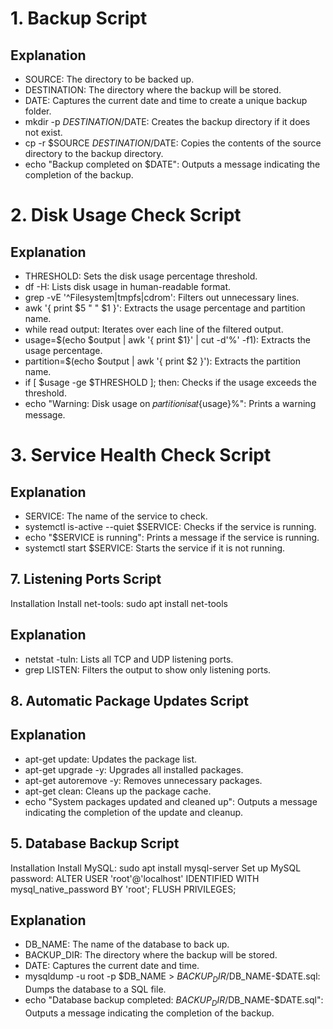 # 1. Backup Script

## Explanation
- SOURCE: The directory to be backed up.
- DESTINATION: The directory where the backup will be stored.
- DATE: Captures the current date and time to create a unique backup folder.
- mkdir -p $DESTINATION/$DATE: Creates the backup directory if it does not exist.
- cp -r $SOURCE $DESTINATION/$DATE: Copies the contents of the source directory  to the backup directory.
- echo "Backup completed on $DATE": Outputs a message indicating the completion of the backup.

# 2. Disk Usage Check Script

## Explanation
- THRESHOLD: Sets the disk usage percentage threshold.
- df -H: Lists disk usage in human-readable format.
- grep -vE '^Filesystem|tmpfs|cdrom': Filters out unnecessary lines.
- awk '{ print $5 " " $1 }': Extracts the usage percentage and partition name.
- while read output: Iterates over each line of the filtered output.
- usage=$(echo $output | awk '{ print $1}' | cut -d'%' -f1): Extracts the usage percentage.
- partition=$(echo $output | awk '{ print $2 }'): Extracts the partition name.
- if [ $usage -ge $THRESHOLD ]; then: Checks if the usage exceeds the threshold.
- echo "Warning: Disk usage on 𝑝𝑎𝑟𝑡𝑖𝑡𝑖𝑜𝑛𝑖𝑠𝑎𝑡{usage}%": Prints a warning message.

# 3. Service Health Check Script

## Explanation
- SERVICE: The name of the service to check.
- systemctl is-active --quiet $SERVICE: Checks if the service is running.
- echo "$SERVICE is running": Prints a message if the service is running.
- systemctl start $SERVICE: Starts the service if it is not running.

## 7. Listening Ports Script

Installation
Install net-tools:
sudo apt install net-tools


## Explanation
- netstat -tuln: Lists all TCP and UDP listening ports.
- grep LISTEN: Filters the output to show only listening ports.

## 8. Automatic Package Updates Script

## Explanation
- apt-get update: Updates the package list.
- apt-get upgrade -y: Upgrades all installed packages.
- apt-get autoremove -y: Removes unnecessary packages.
- apt-get clean: Cleans up the package cache.
- echo "System packages updated and cleaned up": Outputs a message indicating the completion of the update and cleanup.

## 5. Database Backup Script
Installation
Install MySQL:
sudo apt install mysql-server
Set up MySQL password:
ALTER USER 'root'@'localhost' IDENTIFIED WITH mysql_native_password BY
'root';
FLUSH PRIVILEGES;

## Explanation
- DB_NAME: The name of the database to back up.
- BACKUP_DIR: The directory where the backup will be stored.
- DATE: Captures the current date and time.
- mysqldump -u root -p $DB_NAME > $BACKUP_DIR/$DB_NAME-$DATE.sql:
  Dumps the database to a SQL file.
- echo "Database backup completed: $BACKUP_DIR/$DB_NAME-$DATE.sql":
  Outputs a message indicating the completion of the backup.
